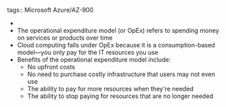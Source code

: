 tags:: Microsoft Azure/AZ-900

-
- The operational expenditure model (or OpEx) refers to spending money on services or products over time
- Cloud computing falls under OpEx because it is a consumption-based model—you only pay for the IT resources you use
- Benefits of the operational expenditure model include:
	- No upfront costs
	- No need to purchase costly infrastructure that users may not even use
	- The ability to pay for more resources when they're needed
	- The ability to stop paying for resources that are no longer needed